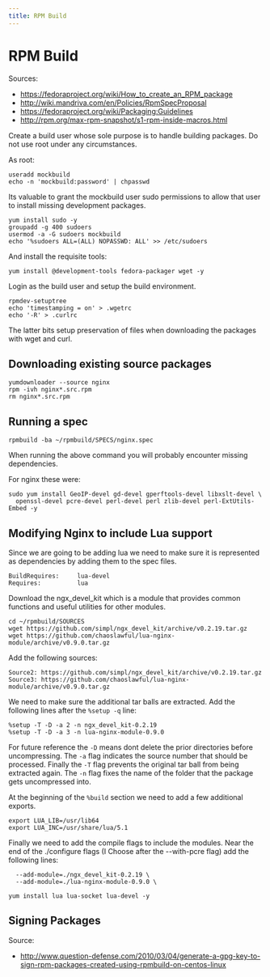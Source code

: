 ```yaml
---
title: RPM Build
---
```


# RPM Build

Sources:

* https://fedoraproject.org/wiki/How_to_create_an_RPM_package
* http://wiki.mandriva.com/en/Policies/RpmSpecProposal
* https://fedoraproject.org/wiki/Packaging:Guidelines
* http://rpm.org/max-rpm-snapshot/s1-rpm-inside-macros.html

Create a build user whose sole purpose is to handle building packages. Do not
use root under any circumstances.

As root:

```
useradd mockbuild
echo -n 'mockbuild:password' | chpasswd
```

Its valuable to grant the mockbuild user sudo permissions to allow that user to
install missing development packages.

```
yum install sudo -y
groupadd -g 400 sudoers
usermod -a -G sudoers mockbuild
echo '%sudoers ALL=(ALL) NOPASSWD: ALL' >> /etc/sudoers
```

And install the requisite tools:

```
yum install @development-tools fedora-packager wget -y
```

Login as the build user and setup the build environment.

```
rpmdev-setuptree
echo 'timestamping = on' > .wgetrc
echo '-R' > .curlrc
```

The latter bits setup preservation of files when downloading the packages with
wget and curl.

## Downloading existing source packages

```
yumdownloader --source nginx
rpm -ivh nginx*.src.rpm
rm nginx*.src.rpm
```

## Running a spec

```
rpmbuild -ba ~/rpmbuild/SPECS/nginx.spec
```

When running the above command you will probably encounter missing
dependencies.

For nginx these were:

```
sudo yum install GeoIP-devel gd-devel gperftools-devel libxslt-devel \
  openssl-devel pcre-devel perl-devel perl zlib-devel perl-ExtUtils-Embed -y
```

## Modifying Nginx to include Lua support

Since we are going to be adding lua we need to make sure it is represented as
dependencies by adding them to the spec files.

```
BuildRequires:     lua-devel
Requires:          lua
```

Download the ngx_devel_kit which is a module that provides common functions and
useful utilities for other modules.

```
cd ~/rpmbuild/SOURCES
wget https://github.com/simpl/ngx_devel_kit/archive/v0.2.19.tar.gz
wget https://github.com/chaoslawful/lua-nginx-module/archive/v0.9.0.tar.gz
```

Add the following sources:

```
Source2: https://github.com/simpl/ngx_devel_kit/archive/v0.2.19.tar.gz
Source3: https://github.com/chaoslawful/lua-nginx-module/archive/v0.9.0.tar.gz
```

We need to make sure the additional tar balls are extracted. Add the following
lines after the `%setup -q` line:

```
%setup -T -D -a 2 -n ngx_devel_kit-0.2.19
%setup -T -D -a 3 -n lua-nginx-module-0.9.0
```

For future reference the `-D` means dont delete the prior directories before
uncompressing. The `-a` flag indicates the source number that should be
processed. Finally the `-T` flag prevents the original tar ball from being
extracted again. The `-n` flag fixes the name of the folder that the package
gets uncompressed into.

At the beginning of the `%build` section we need to add a few additional
exports.

```
export LUA_LIB=/usr/lib64
export LUA_INC=/usr/share/lua/5.1
```

Finally we need to add the compile flags to include the modules. Near the end
of the ./configure flags (I Choose after the --with-pcre flag) add the
following lines:

```
  --add-module=./ngx_devel_kit-0.2.19 \
  --add-module=./lua-nginx-module-0.9.0 \
```

```
yum install lua lua-socket lua-devel -y
```

## Signing Packages

Source:

* http://www.question-defense.com/2010/03/04/generate-a-gpg-key-to-sign-rpm-packages-created-using-rpmbuild-on-centos-linux


